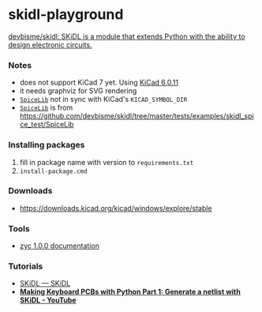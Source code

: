 skidl-playground
================
[devbisme/skidl: SKiDL is a module that extends Python with the ability to design electronic circuits.](https://github.com/devbisme/skidl)

### Notes
- does not support KiCad 7 yet. Using [KiCad 6.0.11](https://downloads.kicad.org/kicad/windows/explore/stable/download/kicad-6.0.11-x86_64.exe)
- it needs graphviz for SVG rendering
- [`SpiceLib`](SpiceLib) not in sync with KiCad's `KICAD_SYMBOL_DIR`
- [`SpiceLib`](SpiceLib) is from https://github.com/devbisme/skidl/tree/master/tests/examples/skidl_spice_test/SpiceLib

### Installing packages
1. fill in package name with version to `requirements.txt`
2. `install-package.cmd`

### Downloads
- https://downloads.kicad.org/kicad/windows/explore/stable

### Tools
- [zyc 1.0.0 documentation](https://devbisme.github.io/zyc/docs/_build/singlehtml/index.html)

### Tutorials
- [SKiDL — SKiDL](https://devbisme.github.io/skidl/)
- [**Making Keyboard PCBs with Python Part 1: Generate a netlist with SKiDL - YouTube**](https://www.youtube.com/watch?v=O3GmqKLJGeo)
